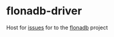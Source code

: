 # flonadb-driver
Host for [issues](https://github.com/flonadb/flonadb-driver/issues) for to the [flonadb](http://flonadb.com) project
